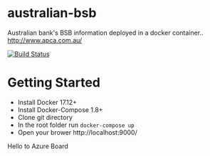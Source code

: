 # australian-bsb
Australian bank's BSB information deployed in a docker container.. http://www.apca.com.au/

[![Build Status](https://travis-ci.org/chinkitp/australian-bsb.svg?branch=master)](https://travis-ci.org/chinkitp/australian-bsb)

# Getting Started 
- Install Docker 17.12+ 
- Install Docker-Compose 1.8+
- Clone git directory 
- In the root folder run 
    `docker-compose up` 
- Open your brower http://localhost:9000/ 

Hello to Azure Board
